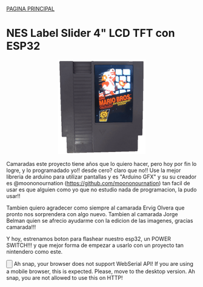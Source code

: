 [PAGINA PRINCIPAL](index.md)

# NES Label Slider 4" LCD TFT con ESP32



<p align="center">
 <img src="imagenes/cartucho.gif"
height="250">
</p>


Camaradas este proyecto tiene años que lo quiero hacer, pero hoy por fin lo logre, y lo programadado yo!! desde cero? claro que no!!
Use la mejor libreria de arduino para utilizar pantallas y es "Arduino GFX" y su su creador es @moononournation (https://github.com/moononournation) tan facil de usar es que alguien como yo que no estudio nada de programacion, la pudo usar!!

Tambien quiero agradecer como siempre al camarada Ervig Olvera que pronto nos sorprendera con algo nuevo. Tambien al camarada Jorge Belman quien se afrecio ayudarme con la edicion de las imagenes, gracias camarada!!!

Y hoy, estrenamos boton para flashear nuestro esp32, un POWER SWITCH!!! y que mejor forma de empezar a usarlo con un proyecto tan nintendero como este.


 <esp-web-install-button manifest="proyectos/varios/nescart/manifest.json">
 
  <script type="module" src="web/install-button.js?module"></script>
  <input class="btn" type="button" slot="activate"/>
  <span slot="unsupported">Ah snap, your browser does not support WebSerial API! If you are using a mobile browser, this is expected. Please, move to the desktop version.</span>
  <span slot="not-allowed">Ah snap, you are not allowed to use this on HTTP!</span>
</esp-web-install-button>




<script>
  // preload bg images
  var img1 = new Image();
  var img2 = new Image();
  img1.src="pswitch_h.png";
  img2.src="pswitch_p.png";
</script>




